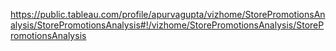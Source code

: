 
https://public.tableau.com/profile/apurvagupta/vizhome/StorePromotionsAnalysis/StorePromotionsAnalysis#!/vizhome/StorePromotionsAnalysis/StorePromotionsAnalysis
